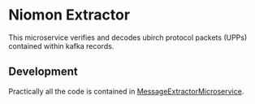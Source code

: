# Niomon Extractor
This microservice verifies and decodes ubirch protocol packets (UPPs) contained within kafka records.

## Development
Practically all the code is contained in [MessageExtractorMicroservice](src/main/scala/com/ubirch/extractor/MessageExtractorMicroservice.scala).
